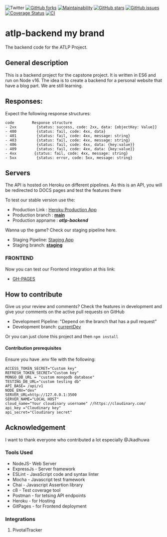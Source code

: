 ![Twitter](https://img.shields.io/twitter/url?style=social&url=https%3A%2F%2Ftwitter.com%2Ffeytonf) [![GitHub forks](https://img.shields.io/github/forks/feyton/atlp-backend?style=social)](https://github.com/feyton/atlp-backend/network) [![Maintainability](https://api.codeclimate.com/v1/badges/a17c4a38e6fb7e73a3f1/maintainability)](https://codeclimate.com/github/feyton/atlp-backend/maintainability) [![GitHub stars](https://img.shields.io/github/stars/feyton/atlp-backend)](https://github.com/feyton/atlp-backend/stargazers) [![GitHub issues](https://img.shields.io/github/issues/feyton/atlp-backend)](https://github.com/feyton/atlp-backend/issues) [![Coverage Status](https://coveralls.io/repos/github/feyton/atlp-backend/badge.svg?branch=githubAction)](https://coveralls.io/github/feyton/atlp-backend?branch=githubAction) [![CI](https://github.com/feyton/atlp-backend/actions/workflows/main.yml/badge.svg?branch=main)](https://github.com/feyton/atlp-backend/actions/workflows/main.yml)
# atlp-backend my brand
The backend code for the ATLP Project.

## General description
This is a backend project for the capstone project.
It is written in ES6 and run on Node v16. The idea is to create a backend for a personal website that have a blog part. We are still learning.

## Responses:
Expect the following response structures:
```
code        Response structure
- 2xx         {status: success, code: 2xx, data: {objectKey: Value}}
- 400         {status: fail, code: 4xx, data}
- 401         {status: fail, code: 4xx, message: string}
- 403         {status: fail, code: 4xx, message: string}
- 406         {status: fail, code: 4xx, data: {key:value}}
- 409         {status: fail, code: 4xx, data: {key:value}}
- 4xx        {status: fail, code: 4xx, message: string}
- 5xx         {status: error, code: 5xx, message: string}
```
## Servers

The API is hosted on Heroku on different pipelines.
As this is an API, you will be redirected to DOCS pages and test the features there


To test our stable version use the:
- Production Link : [Heroku Production App](https://atlp-backend.herokuapp.com/)
- Production branch : [**main**](github.com/feyton/atlp-backend/tree/main)
- Production appname : ***atlp-backend***

Wanna up the game? Check our staging pipeline here.
- Staging Pipeline: [Staging App](https://atlp-backend-staging.herokuapp.com/)
- Staging branch: [**staging**](https://github.com/feyton/atlp-backend/tree/staging)

### FRONTEND
Now you can test our Frontend integration at this link:

- [GH-PAGES](https://feyton.github.io/index.html)

## How to contribute
Give us your review and comments? Check the features in development and give your 
comments on the active pull requests on GitHub
- Development Pipeline: "Depend on the branch that has a pull request"
- Development branch: [currentDev](https://github.com/feyton/atlp-backend/branches)

Or you can just clone this project and then 
`npm install`

#### Contribution prerequisites
Ensure you have .env file with the following:
```
ACCESS_TOKEN_SECRET="Custom key"
REFRESH_TOKEN_SECRET="Custom key"
MONGO_DB_URL = "custom mongodb database"
TESTING_DB_URL="custom testing db"
API_BASE= /api/v1
NODE_ENV="dev"
SERVER_URL=http://127.0.0.1:3500
SERVER_NAME="LOCAL HOST"
cloud_name="Your cloudinary username" //https://cloudinary.com/ 
api_key ="Cloudinary key" 
api_secret="Cloudinary secret"
```

## Acknowledgement
I want to thank everyone who contributed a lot especially @Jkadhuwa
### Tools Used
- NodeJS- Web Server
- ExpressJs - Server framework
- ESLint - JavaScript code and syntax linter
- Mocha - Javascript test framework
- Chai - Javascript Assertion library
- c8 - Test coverage tool
- Postman - for tetsing API endpoints
- Heroku - for Hosting
- GitPages - for Frontend deployment
### Integrations
1. PivotalTracker


